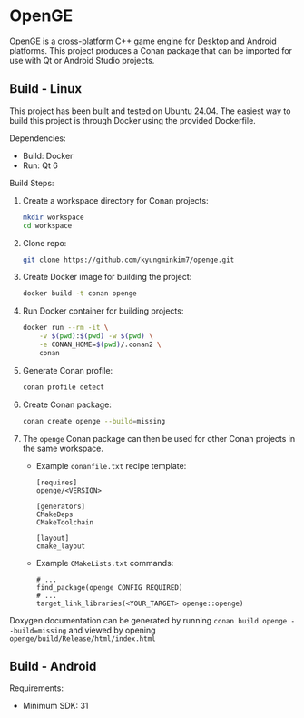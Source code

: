 # OpenGE
OpenGE is a cross-platform C++ game engine for Desktop and Android platforms.
This project produces a Conan package that can be imported for use with
Qt or Android Studio projects.

## Build - Linux
This project has been built and tested on Ubuntu 24.04.
The easiest way to build this project is through Docker using the provided Dockerfile.

Dependencies:
- Build: Docker
- Run: Qt 6

Build Steps:
1. Create a workspace directory for Conan projects:
    ```bash
    mkdir workspace
    cd workspace
    ```

2. Clone repo:
    ```bash
    git clone https://github.com/kyungminkim7/openge.git
    ```

3. Create Docker image for building the project:
    ```bash
    docker build -t conan openge
    ```

4. Run Docker container for building projects:
    ```bash
    docker run --rm -it \
        -v $(pwd):$(pwd) -w $(pwd) \
        -e CONAN_HOME=$(pwd)/.conan2 \
        conan
    ```

5. Generate Conan profile:
    ```bash
    conan profile detect
    ```

6. Create Conan package:
    ```bash
    conan create openge --build=missing
    ```

7. The `openge` Conan package can then be used for other Conan projects in
the same workspace.
    - Example `conanfile.txt` recipe template:
        ```
        [requires]
        openge/<VERSION>

        [generators]
        CMakeDeps
        CMakeToolchain

        [layout]
        cmake_layout
        ```
    - Example `CMakeLists.txt` commands:
        ```
        # ...
        find_package(openge CONFIG REQUIRED)
        # ...
        target_link_libraries(<YOUR_TARGET> openge::openge)
        ```

Doxygen documentation can be generated by running
`conan build openge --build=missing` and viewed by
opening `openge/build/Release/html/index.html`

## Build - Android
Requirements:
- Minimum SDK: 31
